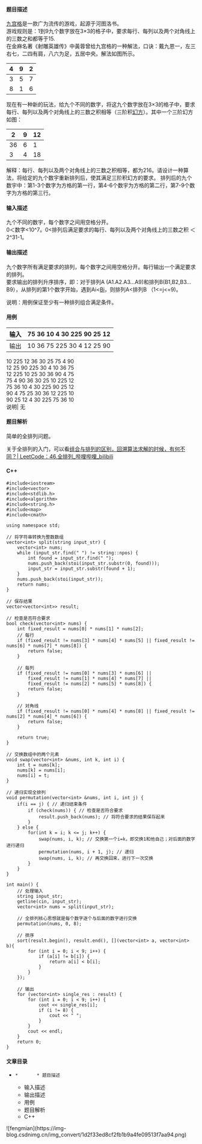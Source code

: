 #### 题目描述

[九宫格](https://so.csdn.net/so/search?q=%E4%B9%9D%E5%AE%AB%E6%A0%BC&spm=1001.2101.3001.7020)是一款广为流传的游戏，起源于河图洛书。  
游戏规则是：1到9九个数字放在3×3的格子中，要求每行、每列以及两个对角线上的三数之和都等于15.  
在金麻名著《射雕英雄传》中黃蓉曾给九宫格的一种解法，口诀：戴九恩一，左三右七，二四有肩，八六为足，五居中央。解法如图所示。

4| 9| 2  
---|---|---  
3| 5| 7  
8| 1| 6  
  
现在有一种新的玩法，给九个不同的数字，将这九个数字放在3×3的格子中，要求每行、每列以及两个对角线上的三数之积相等（三阶积[幻方](https://so.csdn.net/so/search?q=%E5%B9%BB%E6%96%B9&spm=1001.2101.3001.7020)）。其中一个三阶幻方如图：

2| 9| 12  
---|---|---  
36| 6| 1  
3| 4| 18  
解释：每行、每列以及两个对角线上的三数之积相等，都为216。请设计一种算法，将给定的九个数宇重新排列后，使其满足三阶积幻方的要求。
排列后的九个数宇中：第1-3个数字为方格的第一行，第4-6个数宇为方格的第二行，第7-9个数字为方格的第三行。

#### 输入描述

九个不同的数宇，每个数字之间用空格分开。  
0＜数字<10^7。0<排列后满足要求的每行、每列以及两个对角线上的三数之积 ＜ 2^31-1。

#### 输出描述

九个数字所有满足要求的排列，每个数字之间用空格分开。每行输出一个满足要求的排列。  
要求输出的排列升序排序，即：对于排列A
(A1.A2.A3…A9)和排列B(B1,B2,B3…B9），从排列的第1个数字开始，遇到Ai<[Bi](https://so.csdn.net/so/search?q=Bi&spm=1001.2101.3001.7020)，则排列A<排列B
（1<=j<=9)。

说明：用例保证至少有一种排列组合满足条件。

#### 用例

输入| 75 36 10 4 30 225 90 25 12  
---|---  
输出| 10 36 75 225 30 4 12 25 90  
10 225 12 36 30 25 75 4 90  
12 25 90 225 30 4 10 36 75  
12 225 10 25 30 36 90 4 75  
75 4 90 36 30 25 10 225 12  
75 36 10 4 30 225 90 25 12  
90 4 75 25 30 36 12 225 10  
90 25 12 4 30 225 75 36 10  
说明| 无  
  
#### 题目解析

简单的全排列问题。

关于全排列的入门，可以看[组合与排列的区别，回溯算法求解的时候，有何不同？|
LeetCode：46.全排列_哔哩哔哩_bilibili](https://www.bilibili.com/video/BV19v4y1S79W/?spm_id_from=333.999.0.0&vd_source=b5105a99a0628dd906e154263279c518
"组合与排列的区别，回溯算法求解的时候，有何不同？| LeetCode：46.全排列_哔哩哔哩_bilibili")

#### C++

    
    
    #include<iostream>
    #include<vector>
    #include<stdlib.h>
    #include<algorithm>
    #include<string.h>
    #include<map>
    #include<cmath>
    
    using namespace std;
    
    // 将字符串转换为整数数组
    vector<int> split(string input_str) {
        vector<int> nums;
        while (input_str.find(" ") != string::npos) {
            int found = input_str.find(" ");
            nums.push_back(stoi(input_str.substr(0, found)));
            input_str = input_str.substr(found + 1);
        }    
        nums.push_back(stoi(input_str));
        return nums;
    }
    
    // 保存结果
    vector<vector<int>> result;
    
    // 检查是否符合要求
    bool check(vector<int> nums) {
        int fixed_result = nums[0] * nums[1] * nums[2];
        // 每行
        if (fixed_result != nums[3] * nums[4] * nums[5] || fixed_result != nums[6] * nums[7] * nums[8]) {
            return false;
        } 
    
        // 每列
        if (fixed_result != nums[0] * nums[3] * nums[6] || 
            fixed_result != nums[1] * nums[4] * nums[7] ||
            fixed_result != nums[2] * nums[5] * nums[8]) {
            return false;
        } 
    
        // 对角线
        if (fixed_result != nums[0] * nums[4] * nums[8] || fixed_result != nums[2] * nums[4] * nums[6]) {
            return false;
        }
    
        return true;
    }
    
    // 交换数组中的两个元素
    void swap(vector<int> &nums, int k, int i) {
        int t = nums[k];
        nums[k] = nums[i];
        nums[i] = t;
    }
    
    // 递归实现全排列
    void permutation(vector<int> &nums, int i, int j) {
        if(i == j) { // 递归结束条件
            if (check(nums)) { // 检查是否符合要求
                result.push_back(nums); // 将符合要求的结果保存起来
            }
        } else {
            for(int k = i; k <= j; k++) {
                swap(nums, i, k); // 交换第一个i=k，即交换1和他自己；对后面的数字进行递归
                permutation(nums, i + 1, j); // 递归
                swap(nums, i, k); // 再交换回来，进行下一次交换
            }
        }
    }
    
    int main() {
        // 处理输入
        string input_str;
        getline(cin, input_str);
        vector<int> nums = split(input_str);
    
        // 全排列核心思想就是每个数字逐个与后面的数字进行交换
        permutation(nums, 0, 8);
    
        // 排序
        sort(result.begin(), result.end(), [](vector<int> a, vector<int> b){
            for (int i = 0; i < 9; i++) {
                if (a[i] != b[i]) {
                    return a[i] < b[i];
                } 
            }
        });
    
        // 输出
        for (vector<int> single_res : result) {
            for (int i = 0; i < 9; i++) {
                cout << single_res[i];
                if (i != 8) {
                    cout << " ";
                }
            }
            cout << endl;
        }
        return 0;
    }
    

#### 文章目录

  *     *       * 题目描述
      * 输入描述
      * 输出描述
      * 用例
      * 题目解析
      * C++

![fengmian](https://img-
blog.csdnimg.cn/img_convert/1d2f33ed8cf2fb1b9a4fe09513f7aa94.png)

